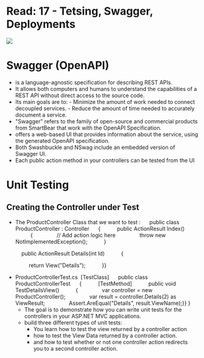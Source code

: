 # Read: 17 - Tetsing, Swagger, Deployments

![](.img/Swager.png)

# Swagger (OpenAPI)
- is a language-agnostic specification for describing REST APIs. 
-  It allows both computers and humans to understand the capabilities of a REST API without direct access to the source code.
-  Its main goals are to:
        - Minimize the amount of work needed to connect decoupled services.
        - Reduce the amount of time needed to accurately document a service.
- "Swagger" refers to the family of open-source and commercial products from SmartBear that work with the OpenAPI Specification. 
- offers a web-based UI that provides information about the service, using the generated OpenAPI specification.
- Both Swashbuckle and NSwag include an embedded version of Swagger UI.
- Each public action method in your controllers can be tested from the UI

# Unit Testing
## Creating the Controller under Test
- The ProductController Class that we want to test :
     public class ProductController : Controller
     {
          public ActionResult Index()
          {
               // Add action logic here
               throw new NotImplementedException();
          }

          public ActionResult Details(int Id)
          {

               return View("Details");
          }}
- ProductControllerTest.cs
 [TestClass]
     public class ProductControllerTest
     {
          [TestMethod]
          public void TestDetailsView()
          {
               var controller = new ProductController();
               var result = controller.Details(2) as ViewResult;
               Assert.AreEqual("Details", result.ViewName);}}
               }
     - The goal is to demonstrate how you can write unit tests for the controllers in your ASP.NET MVC applications.
     - build three different types of unit tests:
          - You learn how to test the view returned by a controller action
          - how to test the View Data returned by a controller action.
          - and how to test whether or not one controller action redirects you to a second controller action.

